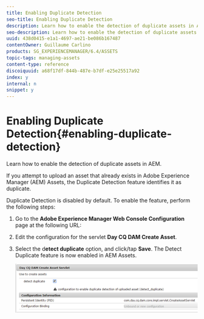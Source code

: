 ```yaml
---
title: Enabling Duplicate Detection
seo-title: Enabling Duplicate Detection
description: Learn how to enable the detection of duplicate assets in AEM.
seo-description: Learn how to enable the detection of duplicate assets in AEM.
uuid: 438d0415-e1a1-4697-ae21-be086b167487
contentOwner: Guillaume Carlino
products: SG_EXPERIENCEMANAGER/6.4/ASSETS
topic-tags: managing-assets
content-type: reference
discoiquuid: a68f17df-844b-487e-b7df-e25e25517a92
index: y
internal: n
snippet: y
---
```


# Enabling Duplicate Detection{#enabling-duplicate-detection}

Learn how to enable the detection of duplicate assets in AEM.

If you attempt to upload an asset that already exists in Adobe Experience Manager (AEM) Assets, the Duplicate Detection feature identifies it as duplicate.

Duplicate Detection is disabled by default. To enable the feature, perform the following steps:

1. Go to the **Adobe Experience Manager Web Console Configuration** page at the following URL:
1. Edit the configuration for the servlet **Day CQ DAM Create Asset**.
1. Select the d**etect duplicate** option, and click/tap **Save**. The Detect Duplicate feature is now enabled in AEM Assets.

   ![](assets/chlimage_1-387.png)

